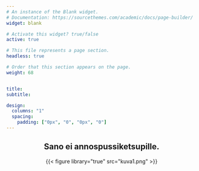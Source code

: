 ```yaml
---
# An instance of the Blank widget.
# Documentation: https://sourcethemes.com/academic/docs/page-builder/
widget: blank

# Activate this widget? true/false
active: true

# This file represents a page section.
headless: true

# Order that this section appears on the page.
weight: 68


title:
subtitle:

design:
  columns: "1"
  spacing:
    padding: ["0px", "0", "0px", "0"]
---
```

<center>

## **Sano ei annospussiketsupille.**

{{< figure library="true" src="kuva1.png" >}}

<br>